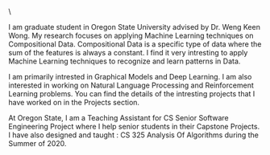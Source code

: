 \
\
\
\

I am graduate student in Oregon State University advised by Dr. Weng Keen Wong. My research focuses on applying Machine Learning techniques on Compositional Data. Compositional Data is a specific type of data where the sum of the features is always a constant. I find it very intresting to apply Machine Learning techniques to recognize and learn patterns in Data.

I am primarily intrested in Graphical Models and Deep Learning. I am also interested in working on Natural Language Processing and Reinforcement Learning problems. You can find the details of the intresting projects that I have worked on in the Projects section.


At Oregon State, I am a Teaching Assistant for CS Senior Software Engineering Project where I help senior students in their Capstone Projects. I have also designed and taught : CS 325 Analysis Of Algorithms during the Summer of 2020.
